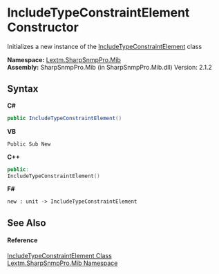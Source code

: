# IncludeTypeConstraintElement Constructor 
 

Initializes a new instance of the <a href="T_Lextm_SharpSnmpPro_Mib_IncludeTypeConstraintElement">IncludeTypeConstraintElement</a> class

**Namespace:**&nbsp;<a href="N_Lextm_SharpSnmpPro_Mib">Lextm.SharpSnmpPro.Mib</a><br />**Assembly:**&nbsp;SharpSnmpPro.Mib (in SharpSnmpPro.Mib.dll) Version: 2.1.2

## Syntax

**C#**<br />
``` C#
public IncludeTypeConstraintElement()
```

**VB**<br />
``` VB
Public Sub New
```

**C++**<br />
``` C++
public:
IncludeTypeConstraintElement()
```

**F#**<br />
``` F#
new : unit -> IncludeTypeConstraintElement
```


## See Also


#### Reference
<a href="T_Lextm_SharpSnmpPro_Mib_IncludeTypeConstraintElement">IncludeTypeConstraintElement Class</a><br /><a href="N_Lextm_SharpSnmpPro_Mib">Lextm.SharpSnmpPro.Mib Namespace</a><br />